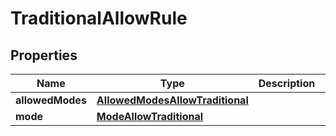 # TraditionalAllowRule

## Properties
Name | Type | Description | Notes
------------ | ------------- | ------------- | -------------
**allowedModes** | [**AllowedModesAllowTraditional**](AllowedModesAllowTraditional.md) |  | 
**mode** | [**ModeAllowTraditional**](ModeAllowTraditional.md) |  | 
